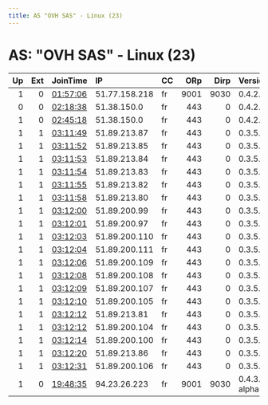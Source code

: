 ```yaml
---
title: AS "OVH SAS" - Linux (23)
---
```


# AS: "OVH SAS" - Linux (23)

|   Up |   Ext | JoinTime                                                                                            | IP            | CC   |   ORp |   Dirp | Version       | Contact                  | Nickname         |   eFamMembers |
|-----:|------:|:----------------------------------------------------------------------------------------------------|:--------------|:-----|------:|-------:|:--------------|:-------------------------|:-----------------|--------------:|
|    1 |     0 | [01:57:06](https://metrics.torproject.org/rs.html#details/2779DB3B7A0EEC32F39792E393CAA134847BBF6C) | 51.77.158.218 | fr   |  9001 |   9030 | 0.4.2.6       | preecher at preecher d o | preecher         |             1 |
|    0 |     0 | [02:18:38](https://metrics.torproject.org/rs.html#details/93E4C66B763F19DB9A14CD0080808B7D293B55B6) | 51.38.150.0   | fr   |   443 |      0 | 0.4.2.6       | None                     | hougeMiddleRelay |             1 |
|    1 |     0 | [02:45:18](https://metrics.torproject.org/rs.html#details/8B65E49B25C8F10DF70A1F7350ABD37D847EAC16) | 51.38.150.0   | fr   |   443 |      0 | 0.4.2.6       | None                     | hougeMiddleRelay |             1 |
|    1 |     1 | [03:11:49](https://metrics.torproject.org/rs.html#details/0C58C0A56D35D2EB696F634D791E067C4542592C) | 51.89.213.87  | fr   |   443 |      0 | 0.3.5.8       | loribthorpe@hotmail.com  | king             |            60 |
|    1 |     1 | [03:11:52](https://metrics.torproject.org/rs.html#details/E9B0F7ABFB64C6E100B52D8CF2D6B833BEB4FF44) | 51.89.213.85  | fr   |   443 |      0 | 0.3.5.8       | loribthorpe@hotmail.com  | king             |            60 |
|    1 |     1 | [03:11:53](https://metrics.torproject.org/rs.html#details/FE0AA9761E7BEC4EF2A32E9B0A2E72C0D0810941) | 51.89.213.84  | fr   |   443 |      0 | 0.3.5.8       | loribthorpe@hotmail.com  | king             |            60 |
|    1 |     1 | [03:11:54](https://metrics.torproject.org/rs.html#details/B9B3B6BB1D83F53387A724A4CE3B9ACF575EBEA2) | 51.89.213.83  | fr   |   443 |      0 | 0.3.5.8       | loribthorpe@hotmail.com  | king             |            60 |
|    1 |     1 | [03:11:55](https://metrics.torproject.org/rs.html#details/E8B8644C4874661C56AC6B1E3E165C9A711CA97B) | 51.89.213.82  | fr   |   443 |      0 | 0.3.5.8       | loribthorpe@hotmail.com  | king             |            60 |
|    1 |     1 | [03:11:58](https://metrics.torproject.org/rs.html#details/73830D1358F812E1ED496674D6AE07F2B7607616) | 51.89.213.80  | fr   |   443 |      0 | 0.3.5.8       | loribthorpe@hotmail.com  | king             |            60 |
|    1 |     1 | [03:12:00](https://metrics.torproject.org/rs.html#details/28BC9CDD52D8D817862B4937B11F8251B896A771) | 51.89.200.99  | fr   |   443 |      0 | 0.3.5.8       | loribthorpe@hotmail.com  | king             |            60 |
|    1 |     1 | [03:12:01](https://metrics.torproject.org/rs.html#details/7B75AC5BAC79A9EFB32246C1800EBB285B774A86) | 51.89.200.97  | fr   |   443 |      0 | 0.3.5.8       | loribthorpe@hotmail.com  | king             |            60 |
|    1 |     1 | [03:12:03](https://metrics.torproject.org/rs.html#details/8138DB4F12569D03A35771E4C81A150A7003135C) | 51.89.200.110 | fr   |   443 |      0 | 0.3.5.8       | loribthorpe@hotmail.com  | king             |            60 |
|    1 |     1 | [03:12:04](https://metrics.torproject.org/rs.html#details/1F4526086576B69F1C735B16E1DD845A48B59132) | 51.89.200.111 | fr   |   443 |      0 | 0.3.5.8       | loribthorpe@hotmail.com  | king             |            60 |
|    1 |     1 | [03:12:06](https://metrics.torproject.org/rs.html#details/8CA292FF572B9B99D196F5605EA028F74FDEB521) | 51.89.200.109 | fr   |   443 |      0 | 0.3.5.8       | loribthorpe@hotmail.com  | king             |            60 |
|    1 |     1 | [03:12:08](https://metrics.torproject.org/rs.html#details/1DA491CC4232CC5F705F22E8F533B63DC3F4ADCA) | 51.89.200.108 | fr   |   443 |      0 | 0.3.5.8       | loribthorpe@hotmail.com  | king             |            60 |
|    1 |     1 | [03:12:09](https://metrics.torproject.org/rs.html#details/E7407F9FB3E87A71541A4F338D96D25D20B38F20) | 51.89.200.107 | fr   |   443 |      0 | 0.3.5.8       | loribthorpe@hotmail.com  | king             |            60 |
|    1 |     1 | [03:12:10](https://metrics.torproject.org/rs.html#details/BBA3EAAD45CEBB52FEB5E36E21F6C9E7EDDD656B) | 51.89.200.105 | fr   |   443 |      0 | 0.3.5.8       | loribthorpe@hotmail.com  | king             |            60 |
|    1 |     1 | [03:12:12](https://metrics.torproject.org/rs.html#details/00BC71A338099F9A387C3BF314A5BD4FB48A6FB9) | 51.89.213.81  | fr   |   443 |      0 | 0.3.5.8       | loribthorpe@hotmail.com  | king             |            60 |
|    1 |     1 | [03:12:12](https://metrics.torproject.org/rs.html#details/55F7F7CC302BDF3BDBF85BECA663C15FE6941FE0) | 51.89.200.104 | fr   |   443 |      0 | 0.3.5.8       | loribthorpe@hotmail.com  | king             |            60 |
|    1 |     1 | [03:12:14](https://metrics.torproject.org/rs.html#details/A3B315904F924D835D9DF06F715A35DAC8D84F00) | 51.89.200.100 | fr   |   443 |      0 | 0.3.5.8       | loribthorpe@hotmail.com  | king             |            60 |
|    1 |     1 | [03:12:20](https://metrics.torproject.org/rs.html#details/6D94BA30E2A0DA5469142286040A9A9AA24941D8) | 51.89.213.86  | fr   |   443 |      0 | 0.3.5.8       | loribthorpe@hotmail.com  | king             |            60 |
|    1 |     1 | [03:12:31](https://metrics.torproject.org/rs.html#details/053428D75D28A43F643D0ABB0ED9C86059805F38) | 51.89.200.106 | fr   |   443 |      0 | 0.3.5.8       | loribthorpe@hotmail.com  | king             |            60 |
|    1 |     0 | [19:48:35](https://metrics.torproject.org/rs.html#details/0DB292479F88197677C1171E63775D14FEF851EF) | 94.23.26.223  | fr   |  9001 |   9030 | 0.4.3.1-alpha | None                     | Unnamed          |             1 |
